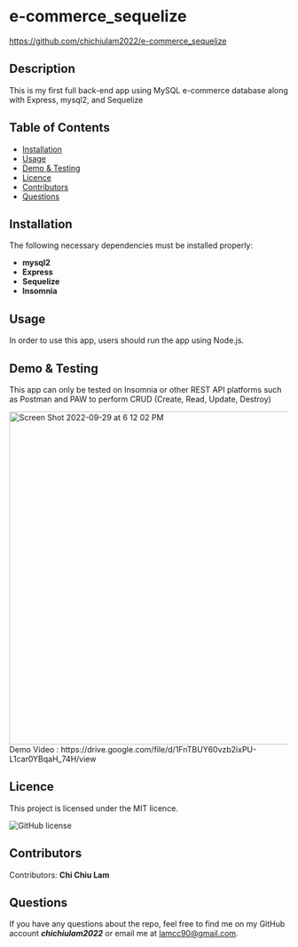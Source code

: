 # e-commerce_sequelize

https://github.com/chichiulam2022/e-commerce_sequelize

## Description
This is my first full back-end app using MySQL e-commerce database along with Express, mysql2, and Sequelize

## Table of Contents 
* [Installation](#installation)
* [Usage](#usage)
* [Demo & Testing](#demo&testing)
* [Licence](#licence)
* [Contributors](#contributors)
* [Questions](#questions)

## Installation
The following necessary dependencies must be installed properly: 
* <b>mysql2</b>
* <b>Express</b>
* <b>Sequelize</b>
* <b>Insomnia</b>

## Usage
In order to use this app, users should run the app using Node.js.

## Demo & Testing
This app can only be tested on Insomnia or other REST API platforms such as Postman and PAW to perform CRUD (Create, Read, Update, Destroy)

<img width="600" alt="Screen Shot 2022-09-29 at 6 12 02 PM" src="https://user-images.githubusercontent.com/108379616/193151520-49eb22c5-93f3-4feb-8311-0a78f17fda14.png">
Demo Video : https://drive.google.com/file/d/1FnTBUY60vzb2ixPU-L1car0YBqaH_74H/view

## Licence
This project is licensed under the MIT licence. 

![GitHub license](https://img.shields.io/badge/license-MIT-blueviolet.svg)

## Contributors
​Contributors: <b>Chi Chiu Lam</b>

## Questions
If you have any questions about the repo, feel free to find me on my GitHub account <b><i>chichiulam2022</b></i> or email me at lamcc90@gmail.com.
